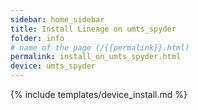```yaml
---
sidebar: home_sidebar
title: Install Lineage on umts_spyder
folder: info
# name of the page (/{{permalink}}.html)
permalink: install_on_umts_spyder.html
device: umts_spyder
---
```

{% include templates/device_install.md %}
